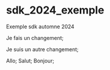 # sdk_2024_exemple
Exemple sdk automne 2024

Je fais un changement;

Je suis un autre changement;

Allo;
Salut;
Bonjour;